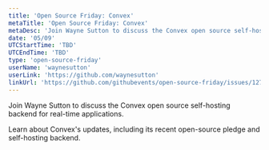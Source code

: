 ```yaml
---
title: 'Open Source Friday: Convex'
metaTitle: 'Open Source Friday: Convex'
metaDesc: 'Join Wayne Sutton to discuss the Convex open source self-hosting backend for real-time applications.'
date: '05/09'
UTCStartTime: 'TBD'
UTCEndTime: 'TBD'
type: 'open-source-friday'
userName: 'waynesutton'
userLink: 'https://github.com/waynesutton'
linkUrl: 'https://github.com/githubevents/open-source-friday/issues/127'
---
```


Join Wayne Sutton to discuss the Convex open source self-hosting backend for real-time applications.

Learn about Convex's updates, including its recent open-source pledge and self-hosting backend.